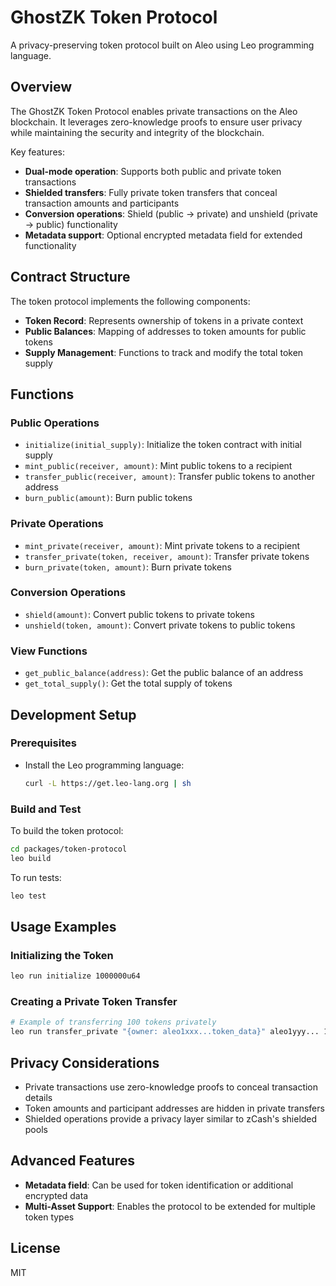 # GhostZK Token Protocol

A privacy-preserving token protocol built on Aleo using Leo programming language.

## Overview

The GhostZK Token Protocol enables private transactions on the Aleo blockchain. It leverages zero-knowledge proofs to ensure user privacy while maintaining the security and integrity of the blockchain.

Key features:
- **Dual-mode operation**: Supports both public and private token transactions
- **Shielded transfers**: Fully private token transfers that conceal transaction amounts and participants
- **Conversion operations**: Shield (public → private) and unshield (private → public) functionality
- **Metadata support**: Optional encrypted metadata field for extended functionality

## Contract Structure

The token protocol implements the following components:

- **Token Record**: Represents ownership of tokens in a private context
- **Public Balances**: Mapping of addresses to token amounts for public tokens
- **Supply Management**: Functions to track and modify the total token supply

## Functions

### Public Operations

- `initialize(initial_supply)`: Initialize the token contract with initial supply
- `mint_public(receiver, amount)`: Mint public tokens to a recipient
- `transfer_public(receiver, amount)`: Transfer public tokens to another address
- `burn_public(amount)`: Burn public tokens

### Private Operations

- `mint_private(receiver, amount)`: Mint private tokens to a recipient
- `transfer_private(token, receiver, amount)`: Transfer private tokens
- `burn_private(token, amount)`: Burn private tokens

### Conversion Operations

- `shield(amount)`: Convert public tokens to private tokens
- `unshield(token, amount)`: Convert private tokens to public tokens

### View Functions

- `get_public_balance(address)`: Get the public balance of an address
- `get_total_supply()`: Get the total supply of tokens

## Development Setup

### Prerequisites

- Install the Leo programming language:
  ```bash
  curl -L https://get.leo-lang.org | sh
  ```

### Build and Test

To build the token protocol:

```bash
cd packages/token-protocol
leo build
```

To run tests:

```bash
leo test
```

## Usage Examples

### Initializing the Token

```bash
leo run initialize 1000000u64
```

### Creating a Private Token Transfer

```bash
# Example of transferring 100 tokens privately
leo run transfer_private "{owner: aleo1xxx...token_data}" aleo1yyy... 100u64
```

## Privacy Considerations

- Private transactions use zero-knowledge proofs to conceal transaction details
- Token amounts and participant addresses are hidden in private transfers
- Shielded operations provide a privacy layer similar to zCash's shielded pools

## Advanced Features

- **Metadata field**: Can be used for token identification or additional encrypted data
- **Multi-Asset Support**: Enables the protocol to be extended for multiple token types

## License

MIT